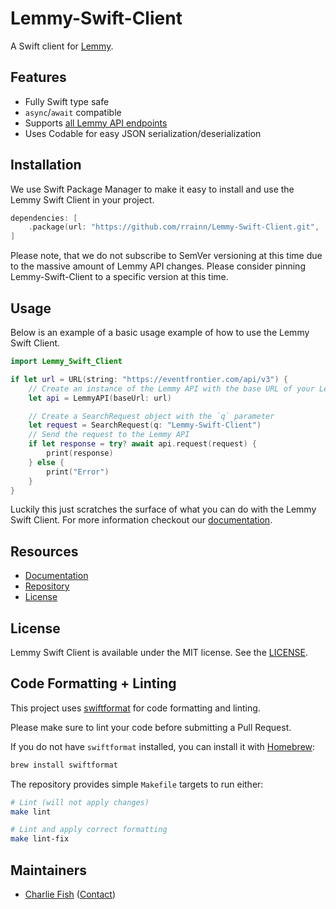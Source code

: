 # Lemmy-Swift-Client

A Swift client for [Lemmy](https://join-lemmy.org).

## Features

- Fully Swift type safe
- `async`/`await` compatible
- Supports [all Lemmy API endpoints](https://join-lemmy.org/api/classes/LemmyHttp.html)
- Uses Codable for easy JSON serialization/deserialization

## Installation

We use Swift Package Manager to make it easy to install and use the Lemmy Swift Client in your project.

```swift
dependencies: [
	.package(url: "https://github.com/rrainn/Lemmy-Swift-Client.git", .exact("3.0.0"))
]
```

Please note, that we do not subscribe to SemVer versioning at this time due to the massive amount of Lemmy API changes. Please consider pinning Lemmy-Swift-Client to a specific version at this time. 

## Usage

Below is an example of a basic usage example of how to use the Lemmy Swift Client.

```swift
import Lemmy_Swift_Client

if let url = URL(string: "https://eventfrontier.com/api/v3") {
	// Create an instance of the Lemmy API with the base URL of your Lemmy instance
	let api = LemmyAPI(baseUrl: url)

	// Create a SearchRequest object with the `q` parameter
	let request = SearchRequest(q: "Lemmy-Swift-Client")
	// Send the request to the Lemmy API
	if let response = try? await api.request(request) {
		print(response)
	} else {
		print("Error")
	}
}
```

Luckily this just scratches the surface of what you can do with the Lemmy Swift Client. For more information checkout our [documentation](https://rrainn.github.io/Lemmy-Swift-Client/documentation/lemmy_swift_client/).

## Resources

- [Documentation](https://rrainn.github.io/Lemmy-Swift-Client/documentation/lemmy_swift_client/)
- [Repository](https://github.com/rrainn/Lemmy-Swift-Client)
- [License](https://github.com/rrainn/Lemmy-Swift-Client/blob/main/LICENSE)

## License

Lemmy Swift Client is available under the MIT license. See the [LICENSE](https://github.com/rrainn/Lemmy-Swift-Client/blob/main/LICENSE).

## Code Formatting + Linting

This project uses [swiftformat](https://github.com/nicklockwood/SwiftFormat) for code formatting and linting.

Please make sure to lint your code before submitting a Pull Request.

If you do not have `swiftformat` installed, you can install it with [Homebrew](https://brew.sh):

```bash
brew install swiftformat
```

The repository provides simple `Makefile` targets to run either:

```bash
# Lint (will not apply changes)
make lint

# Lint and apply correct formatting
make lint-fix
```

## Maintainers

- [Charlie Fish](https://charlie.fish) ([Contact](https://charlie.fish/contact))
